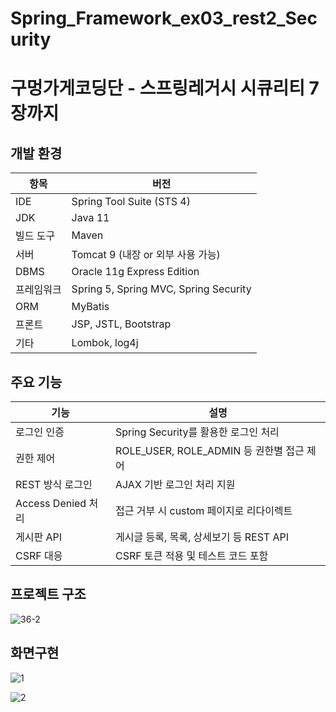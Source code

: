 #  Spring_Framework_ex03_rest2_Security # 

# 구멍가게코딩단 - 스프링레거시 시큐리티 7장까지 # 


## 개발 환경 ##

| 항목 | 버전 |
|------|------|
| IDE | Spring Tool Suite (STS 4) |
| JDK | Java 11 |
| 빌드 도구 | Maven |
| 서버 | Tomcat 9 (내장 or 외부 사용 가능) |
| DBMS | Oracle 11g Express Edition |
| 프레임워크 | Spring 5, Spring MVC, Spring Security |
| ORM | MyBatis |
| 프론트 | JSP, JSTL, Bootstrap |
| 기타 | Lombok, log4j |



## 주요 기능 ##
| 기능 | 설명 |
|------|------|
| 로그인 인증 | Spring Security를 활용한 로그인 처리 |
| 권한 제어 | ROLE_USER, ROLE_ADMIN 등 권한별 접근 제어 |
| REST 방식 로그인 | AJAX 기반 로그인 처리 지원 |
| Access Denied 처리 | 접근 거부 시 custom 페이지로 리다이렉트 |
| 게시판 API | 게시글 등록, 목록, 상세보기 등 REST API |
|  CSRF 대응 | CSRF 토큰 적용 및 테스트 코드 포함 |

## 프로젝트 구조 ##
![36-2](https://github.com/user-attachments/assets/1a9764ec-5131-4473-a745-d9e0d37e3062)



## 화면구현 ##
![1](https://github.com/user-attachments/assets/d3ebec01-ef1d-4d7d-a2aa-2651a8c31a02)

![2](https://github.com/user-attachments/assets/abfa924c-6cbf-4a10-bf88-0d786554273d)

